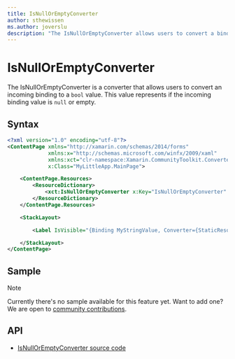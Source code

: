 ```yaml
---
title: IsNullOrEmptyConverter
author: sthewissen
ms.author: joverslu
description: "The IsNullOrEmptyConverter allows users to convert a binding value to a boolean indicating whether or not the binding value is null or empty."
---
```


# IsNullOrEmptyConverter
The IsNullOrEmptyConverter is a converter that allows users to convert an incoming binding to a `bool` value. This value represents if the incoming binding value is `null` or empty.

## Syntax
```xml
<?xml version="1.0" encoding="utf-8"?>
<ContentPage xmlns="http://xamarin.com/schemas/2014/forms"
             xmlns:x="http://schemas.microsoft.com/winfx/2009/xaml"
             xmlns:xct="clr-namespace:Xamarin.CommunityToolkit.Converters;assembly=Xamarin.CommunityToolkit"
             x:Class="MyLittleApp.MainPage">

    <ContentPage.Resources>
        <ResourceDictionary>
            <xct:IsNullOrEmptyConverter x:Key="IsNullOrEmptyConverter" />
        </ResourceDictionary>
    </ContentPage.Resources>

    <StackLayout>

        <Label IsVisible="{Binding MyStringValue, Converter={StaticResource IsNullOrEmptyConverter}}" />

    </StackLayout>
</ContentPage>
```

## Sample

> [!NOTE]
>  Currently there's no sample available for this feature yet. Want to add one? We are open to [community contributions](https://github.com/xamarin/XamarinCommunityToolkit).

<!-- [IsNullOrEmptyConverter sample page Source](https://github.com/xamarin/XamarinCommunityToolkit)

You can see this in action in the [Xamarin Community Toolkit Sample App](https://github.com/xamarin/XamarinCommunityToolkit). -->

## API

* [IsNullOrEmptyConverter source code](https://github.com/xamarin/XamarinCommunityToolkit/blob/main/XamarinCommunityToolkit/Converters/IsNullOrEmptyConverter.shared.cs)